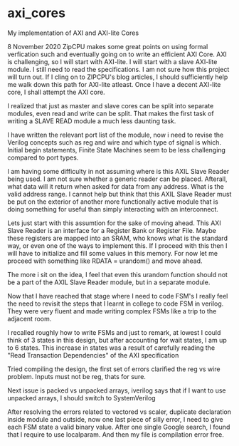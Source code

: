 # axi_cores
My implementation of AXI and AXI-lite Cores


8 November 2020
ZipCPU makes some great points on using formal verfication such and eventually going on to write an efficient AXI Core. AXI is challenging, so I will start with AXI-lite. I will start with a slave AXI-lite module. I still need to read the specifications. I am not sure how this project will turn out. If I cling on to ZIPCPU's blog articles, I should sufficiently help me walk down this path for AXI-lite atleast. Once I have a decent AXI-lite core, I shall attempt the AXI core.

I realized that just as master and slave cores can be split into separate modules, even read and write can be split. That makes the first task of writing a SLAVE READ module a much less daunting task.

I have written the relevant port list of the module, now i need to revise the Verilog concepts such as reg and wire and which type of signal is which. Initial begin statements, Finite State Machines seem to be less challenging compared to port types.

I am having some difficulty in not assuming where is this AXIL Slave Reader being used. I am not sure whether a generic reader can be placed. Afterall, what data will it return when asked for data from any address. What is the valid address range. I cannot help but think that this AXIL Slave Reader must be put on the exterior of another more functionally active module that is doing something for useful than simply interacting with an interconnect.

Lets just start with this assumtion for the sake of moving ahead. This AXI Slave Reader is an interface for a Register Bank or Register File. Maybe these registers are mapped into an SRAM, who knows what is the standard way, or even one of the ways to implement this. If I proceed with this then I will have to initialize and fill some values in this memory. For now let me proceed with something like RDATA = urandom() and move ahead.

The more i sit on the idea, I feel that even this urandom function should not be a part of the AXIL Slave Reader module, but in a separate module. 

Now that I have reached that stage where I need to code FSM's I really feel the need to revisit the steps that I learnt in college to code FSM in verilog. They were very fluent and made writing complex FSMs like a trip to the adjacent room.

I recalled roughly how to write FSMs and just to remark, at lowest I could think of 3 states in this design, but after accounting for wait states, I am up to 6 states. This increase in states was a result of carefully reading the "Read Transaction Dependencies" of the AXI specification

Tried compiling the design, the first set of errors clarified the reg vs wire problem. Inputs must not be reg, thats for sure.

Next issue is packed vs unpacked arrays, iverilog says that if I want to use unpacked arrays, I should switch to SystemVerilog

After resolving the errors related to vectored vs scaler, duplicate declaration inside module and outside, now one last piece of silly error, I need to give each FSM state a valid binary value. After one single Google search, I found that I require to use localparam. And then my file is compilation error free.